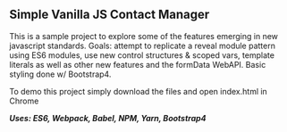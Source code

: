 ## Simple Vanilla JS Contact Manager

This is a sample project to explore some of the features emerging in new javascript standards. Goals: attempt to replicate a reveal module pattern using ES6 modules, use new control structures & scoped vars, template literals as well as other new features and the formData WebAPI. Basic styling done w/ Bootstrap4.

To demo this project simply download the files and open index.html in Chrome

_**Uses: ES6, Webpack, Babel, NPM, Yarn, Bootstrap4**_